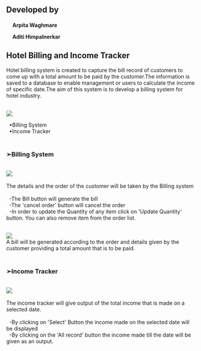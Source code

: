 <h2>Developed by</h2>

   <h4>&nbsp;&nbsp;&nbsp;&nbsp; Arpita Waghmare
  
   &nbsp;&nbsp;&nbsp;&nbsp; Aditi Himpalnerkar</h4>
    
       

<h2><b>Hotel Billing and Income Tracker</b></h2>
Hotel billing system is created to capture the bill record of customers to come up with a total amount to be paid by the customer.The information is saved                             to a database to enable management or users to calculate the income of specific date.The aim of this system is to develop a billing system for hotel                               industry.



<br><img src="https://github.com/haditi01/test/blob/main/icon/bck3.png"></img></br>

&nbsp; •Billing System
<br> &nbsp;  •Income Tracker</br>
 <h3><br>➢Billing System</br> </h3>
<br><img src="https://github.com/haditi01/test/blob/main/icon/bck3.png"></img></br>
<br>The details and the order of the customer will be taken by the Billing system</br>
  <br> &nbsp;   -The Bill button will generate the bill</br> 
       &nbsp;   -The 'cancel order' button will cancel the order</br>
       &nbsp;   -In order to update the Quantity of any item click on 'Update Quantity' button.
       You can also remove item from the order list.


<br><img src="https://github.com/haditi01/test/blob/main/icon/bck3.png"></img></br>
A bill will be generated according to the order and details given by the customer providing a total amount that is to be paid.

 <h3><br>➢Income Tracker</br> </h3>
<br><img src="https://github.com/haditi01/test/blob/main/icon/bck3.png"></img></br>
<br>The income tracker will give output of the total income that is made on a selected date.</br>
 <br> &nbsp; -By clicking on 'Select' Button the income made on the selected date will be displayed</br>
 &nbsp; -By clicking on the 'All record' button the income made till the date will be given as an output.

